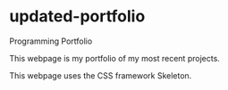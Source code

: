 # updated-portfolio
Programming Portfolio

This webpage is my portfolio of my most recent projects. 

This webpage uses the CSS framework Skeleton. 

